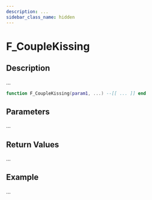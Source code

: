 ```yaml
---
description: ...
sidebar_class_name: hidden
---
```


# F_CoupleKissing

## Description

...

```lua
function F_CoupleKissing(param1, ...) --[[ ... ]] end
```

## Parameters

...

## Return Values

...

## Example

...

